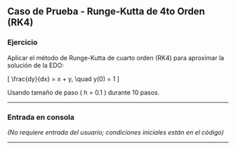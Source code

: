 ## Caso de Prueba - Runge-Kutta de 4to Orden (RK4)

### **Ejercicio**
Aplicar el método de Runge-Kutta de cuarto orden (RK4) para aproximar la solución de la EDO:

\[
\frac{dy}{dx} = x + y, \quad y(0) = 1
\]

Usando tamaño de paso \( h = 0.1 \) durante 10 pasos.

---

### **Entrada en consola**
*(No requiere entrada del usuario; condiciones iniciales están en el código)*

---

